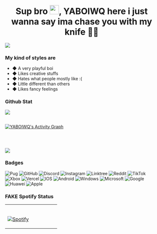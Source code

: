 <h1 align="center">Sup bro <img src="https://raw.githubusercontent.com/MartinHeinz/MartinHeinz/master/wave.gif" width="30px">, YABOIWQ here i just wanna say ima chase you with my knife 🌚🔪</h1>
<img src="https://user-images.githubusercontent.com/84565593/136684130-9bd59f62-bdb2-458f-ab3c-78d3fe5185b7.jpg"/>



### My kind of styles are
- ◆ A very playful boi
- ◆ Likes creative stuffs
- ◆ Hates what people mostly like :(
- ◆ Little different than others
- ◆ Likes fancy feelings

### Github Stat
<a href="https://github.com/warrayquipsome/github-readme-stats">
<p><img align="center"src="https://github-readme-stats.vercel.app/api/top-langs/?username=warrayquipsome&layout=compact)](https://github.com/warrayquipsome/github-readme-stats" /></a>


<br/>
<br/>

<a href="https://github.com/warrayquipsome/github-readme-activity-graph"><img alt="YABOIWQ's Activity Graph" src="https://activity-graph.herokuapp.com/graph?username=warrayquipsome&bg_color=F2EEE8&color=434343&line=434343&point=000000&hide_border=true" /></a>

<br/>
<br/>

![](https://github.com/warrayquipsome/snk/raw/output/github-contribution-grid-snake.svg)

### Badges
![Pug](https://img.shields.io/badge/Pug-FFF?style=for-the-badge&logo=pug&logoColor=A86454) ![GitHub](https://img.shields.io/badge/github-%23121011.svg?style=for-the-badge&logo=github&logoColor=white) ![Discord](https://img.shields.io/badge/%3CServer%3E-%237289DA.svg?style=for-the-badge&logo=discord&logoColor=white) ![Instagram](https://img.shields.io/badge/<handle>-%23E4405F.svg?style=for-the-badge&logo=Instagram&logoColor=white) ![Linktree](https://img.shields.io/badge/linktree-1de9b6?style=for-the-badge&logo=linktree&logoColor=white) ![Reddit](https://img.shields.io/badge/Reddit-%23FF4500.svg?style=for-the-badge&logo=Reddit&logoColor=white) ![TikTok](https://img.shields.io/badge/<handle>-%23000000.svg?style=for-the-badge&logo=TikTok&logoColor=white) ![Xbox](https://img.shields.io/badge/xbox-%23107C10.svg?style=for-the-badge&logo=xbox&logoColor=white) ![Vercel](https://img.shields.io/badge/vercel-%23000000.svg?style=for-the-badge&logo=vercel&logoColor=white) ![IOS](https://img.shields.io/badge/iOS-000000?style=for-the-badge&logo=ios&logoColor=white) ![Android](https://img.shields.io/badge/Android-3DDC84?style=for-the-badge&logo=android&logoColor=white) ![Windows](https://img.shields.io/badge/Windows-0078D6?style=for-the-badge&logo=windows&logoColor=white) ![Microsoft](https://img.shields.io/badge/Microsoft-0078D4?style=for-the-badge&logo=microsoft&logoColor=white) ![Google](https://img.shields.io/badge/google-4285F4?style=for-the-badge&logo=google&logoColor=white) ![Huawei](https://img.shields.io/badge/Huawei-%23FF0000.svg?style=for-the-badge&logo=huawei&logoColor=white) ![Apple](https://img.shields.io/badge/Apple-%23000000.svg?style=for-the-badge&logo=apple&logoColor=white) 

### FAKE Spotify Status
<table width="100%"> 
  <tr>
  <td width="50%">
      
&nbsp; <br> [![Spotify](https://novatorem.vercel.app/api/spotify)](https://open.spotify.com/user/31jon5wjazxpk7eteguj6vo3vrom)

  </td>



